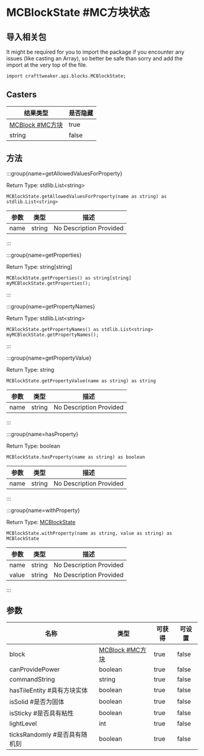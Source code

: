 # MCBlockState #MC方块状态

## 导入相关包

It might be required for you to import the package if you encounter any issues (like casting an Array), so better be safe than sorry and add the import at the very top of the file.
```zenscript
import crafttweaker.api.blocks.MCBlockState;
```


## Casters

| 结果类型                                         | 是否隐藏  |
| -------------------------------------------- | ----- |
| [MCBlock #MC方块](/vanilla/api/blocks/MCBlock) | true  |
| string                                       | false |

## 方法

:::group{name=getAllowedValuesForProperty}

Return Type: stdlib.List&lt;string&gt;

```zenscript
MCBlockState.getAllowedValuesForProperty(name as string) as stdlib.List<string>
```

| 参数   | 类型     | 描述                      |
| ---- | ------ | ----------------------- |
| name | string | No Description Provided |


:::

:::group{name=getProperties}

Return Type: string[string]

```zenscript
MCBlockState.getProperties() as string[string]
myMCBlockState.getProperties();
```

:::

:::group{name=getPropertyNames}

Return Type: stdlib.List&lt;string&gt;

```zenscript
MCBlockState.getPropertyNames() as stdlib.List<string>
myMCBlockState.getPropertyNames();
```

:::

:::group{name=getPropertyValue}

Return Type: string

```zenscript
MCBlockState.getPropertyValue(name as string) as string
```

| 参数   | 类型     | 描述                      |
| ---- | ------ | ----------------------- |
| name | string | No Description Provided |


:::

:::group{name=hasProperty}

Return Type: boolean

```zenscript
MCBlockState.hasProperty(name as string) as boolean
```

| 参数   | 类型     | 描述                      |
| ---- | ------ | ----------------------- |
| name | string | No Description Provided |


:::

:::group{name=withProperty}

Return Type: [MCBlockState](/vanilla/api/blocks/MCBlockState)

```zenscript
MCBlockState.withProperty(name as string, value as string) as MCBlockState
```

| 参数    | 类型     | 描述                      |
| ----- | ------ | ----------------------- |
| name  | string | No Description Provided |
| value | string | No Description Provided |


:::


## 参数

| 名称                     | 类型                                           | 可获得  | 可设置   |
| ---------------------- | -------------------------------------------- | ---- | ----- |
| block                  | [MCBlock #MC方块](/vanilla/api/blocks/MCBlock) | true | false |
| canProvidePower        | boolean                                      | true | false |
| commandString          | string                                       | true | false |
| hasTileEntity #具有方块实体  | boolean                                      | true | false |
| isSolid #是否为固体         | boolean                                      | true | false |
| isSticky #是否具有粘性       | boolean                                      | true | false |
| lightLevel             | int                                          | true | false |
| ticksRandomly #是否具有随机刻 | boolean                                      | true | false |

